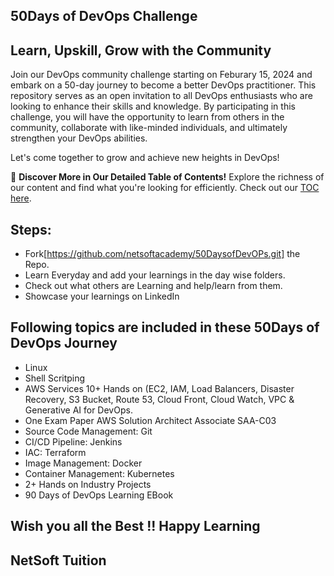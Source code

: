 ## 50Days of DevOps Challenge

## Learn, Upskill, Grow with the Community

Join our DevOps community challenge starting on Feburary 15, 2024 and embark on a 50-day journey to become a better DevOps practitioner. This repository serves as an open invitation to all DevOps enthusiasts who are looking to enhance their skills and knowledge. By participating in this challenge, you will have the opportunity to learn from others in the community, collaborate with like-minded individuals, and ultimately strengthen your DevOps abilities.

Let's come together to grow and achieve new heights in DevOps!

📖 **Discover More in Our Detailed Table of Contents!** Explore the richness of our content and find what you're looking for efficiently. Check out our [TOC here](./TOC.md).

## Steps:

- Fork[https://github.com/netsoftacademy/50DaysofDevOPs.git] the Repo.
- Learn Everyday and add your learnings in the day wise folders.
- Check out what others are Learning and help/learn from them.
- Showcase your learnings on LinkedIn
## Following topics are included in these 50Days of DevOps Journey
- Linux
- Shell Scritping
- AWS Services 10+ Hands on (EC2, IAM, Load Balancers, Disaster Recovery, S3 Bucket, Route 53, Cloud Front, Cloud Watch, VPC &  Generative AI for DevOps.
- One Exam Paper AWS Solution Architect Associate SAA-C03
- Source Code Management: Git
- CI/CD Pipeline: Jenkins
- IAC: Terraform
- Image Management: Docker
- Container Management: Kubernetes
- 2+ Hands on Industry Projects
- 90 Days of DevOps Learning EBook

## Wish you all the Best !! Happy Learning
## NetSoft Tuition
  
